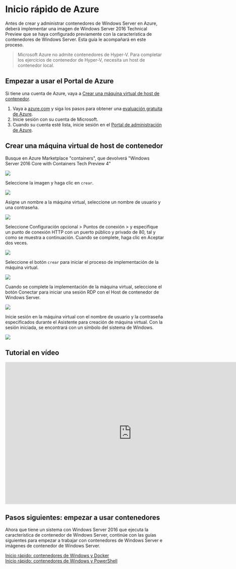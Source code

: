 # Inicio rápido de Azure

Antes de crear y administrar contenedores de Windows Server en Azure, deberá implementar una imagen de Windows Server 2016 Technical Preview que se haya configurado previamente con la característica de contenedores de Windows Server. Esta guía le acompañará en este proceso.

> Microsoft Azure no admite contenedores de Hyper-V. Para completar los ejercicios de contenedor de Hyper-V, necesita un host de contenedor local.

## Empezar a usar el Portal de Azure

Si tiene una cuenta de Azure, vaya a [Crear una máquina virtual de host de contenedor](#CreateacontainerhostVM).

1. Vaya a [azure.com](https://azure.com) y siga los pasos para obtener una [evaluación gratuita de Azure](https://azure.microsoft.com/en-us/pricing/free-trial/).
2. Inicie sesión con su cuenta de Microsoft.
3. Cuando su cuenta esté lista, inicie sesión en el [Portal de administración de Azure](https://portal.azure.com).

## Crear una máquina virtual de host de contenedor

Busque en Azure Marketplace "containers", que devolverá "Windows Server 2016 Core with Containers Tech Preview 4"

![](./media/newazure1.png)

Seleccione la imagen y haga clic en `crear`.

![](./media/tp41.png)

Asigne un nombre a la máquina virtual, seleccione un nombre de usuario y una contraseña.

![](media/newazure2.png)

Seleccione Configuración opcional > Puntos de conexión > y especifique un punto de conexión HTTP con un puerto público y privado de 80, tal y como se muestra a continuación. Cuando se complete, haga clic en Aceptar dos veces.

![](./media/newazure3.png)

Seleccione el botón `crear` para iniciar el proceso de implementación de la máquina virtual.

![](media/newazure2.png)

Cuando se complete la implementación de la máquina virtual, seleccione el botón Conectar para iniciar una sesión RDP con el Host de contenedor de Windows Server.

![](media/newazure6.png)

Inicie sesión en la máquina virtual con el nombre de usuario y la contraseña especificados durante el Asistente para creación de máquina virtual. Con la sesión iniciada, se encontrará con un símbolo del sistema de Windows.

![](media/newazure7.png)

## Tutorial en vídeo

<iframe src="https://channel9.msdn.com/Blogs/containers/Quick-Start-Configure-Windows-Server-Containers-in-Microsoft-Azure/player#ccLang=es" width="800" height="450"  allowFullScreen="true" frameBorder="0" scrolling="no"></iframe>


## Pasos siguientes: empezar a usar contenedores

Ahora que tiene un sistema con Windows Server 2016 que ejecuta la característica de contenedor de Windows Server, continúe con las guías siguientes para empezar a trabajar con contenedores de Windows Server e imágenes de contenedor de Windows Server.

[Inicio rápido: contenedores de Windows y Docker](./manage_docker.md)  
[Inicio rápido: contenedores de Windows y PowerShell](./manage_powershell.md)



<!--HONumber=Feb16_HO1-->
